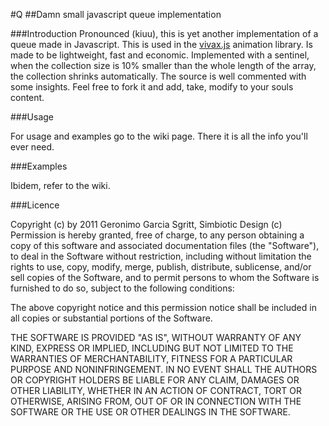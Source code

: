 #Q
##Damn small javascript queue implementation

###Introduction
Pronounced (kiuu), this is yet another implementation of a queue made in Javascript. This is used in the [vivax.js](https://github.com/DarkThrone/vivax) animation library. Is made to be lightweight, fast and economic.
Implemented with a sentinel, when the collection size is 10% smaller than the whole length of the array, the collection shrinks automatically.
The source is well commented with some insights. Feel free to fork it and add, take, modify to your souls content.

###Usage

For usage and examples go to the wiki page. There it is all the info you'll ever need.

###Examples

Ibidem, refer to the wiki.

###Licence

Copyright (c) by 2011 Geronimo Garcia Sgritt, Simbiotic Design (c)
Permission is hereby granted, free of charge, to any person obtaining a copy of this software and associated documentation files (the "Software"), to deal in the Software without restriction, including without limitation the rights to use, copy, modify, merge, publish, distribute, sublicense, and/or sell copies of the Software, and to permit persons to whom the Software is furnished to do so, subject to the following conditions:

The above copyright notice and this permission notice shall be included in all copies or substantial portions of the Software.

THE SOFTWARE IS PROVIDED "AS IS", WITHOUT WARRANTY OF ANY KIND, EXPRESS OR IMPLIED, INCLUDING BUT NOT LIMITED TO THE WARRANTIES OF MERCHANTABILITY, FITNESS FOR A PARTICULAR PURPOSE AND NONINFRINGEMENT. IN NO EVENT SHALL THE AUTHORS OR COPYRIGHT HOLDERS BE LIABLE FOR ANY CLAIM, DAMAGES OR OTHER LIABILITY, WHETHER IN AN ACTION OF CONTRACT, TORT OR OTHERWISE, ARISING FROM, OUT OF OR IN CONNECTION WITH THE SOFTWARE OR THE USE OR OTHER DEALINGS IN THE SOFTWARE.